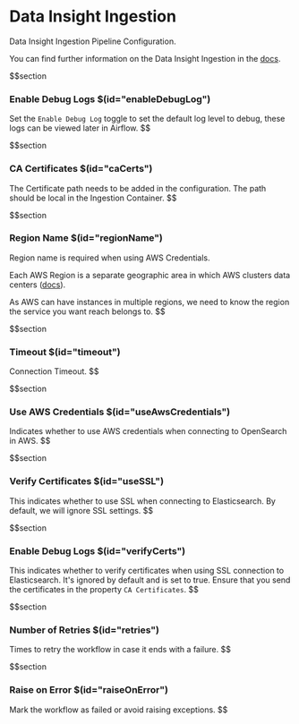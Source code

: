# Data Insight Ingestion

Data Insight Ingestion Pipeline Configuration.


You can find further information on the Data Insight Ingestion in the [docs](https://docs.open-metadata.org/openmetadata/data-insight).

$$section

### Enable Debug Logs $(id="enableDebugLog")

Set the `Enable Debug Log` toggle to set the default log level to debug, these logs can be viewed later in Airflow.
$$

$$section

### CA Certificates $(id="caCerts")

The Certificate path needs to be added in the configuration. The path should be local in the Ingestion Container.
$$

$$section

### Region Name $(id="regionName")

Region name is required when using AWS Credentials.

Each AWS Region is a separate geographic area in which AWS clusters data centers ([docs](https://docs.aws.amazon.com/AmazonRDS/latest/UserGuide/Concepts.RegionsAndAvailabilityZones.html)).

As AWS can have instances in multiple regions, we need to know the region the service you want reach belongs to.
$$

$$section

### Timeout $(id="timeout")

Connection Timeout.
$$

$$section

### Use AWS Credentials $(id="useAwsCredentials")

Indicates whether to use AWS credentials when connecting to OpenSearch in AWS.
$$

$$section

### Verify Certificates $(id="useSSL")

This indicates whether to use SSL when connecting to Elasticsearch. By default, we will ignore SSL settings.
$$

$$section

### Enable Debug Logs $(id="verifyCerts")

This indicates whether to verify certificates when using SSL connection to Elasticsearch. It's ignored by default and is set to true. Ensure that you send the certificates in the property `CA Certificates`.
$$

$$section
### Number of Retries $(id="retries")

Times to retry the workflow in case it ends with a failure.
$$

$$section
### Raise on Error $(id="raiseOnError")

Mark the workflow as failed or avoid raising exceptions.
$$